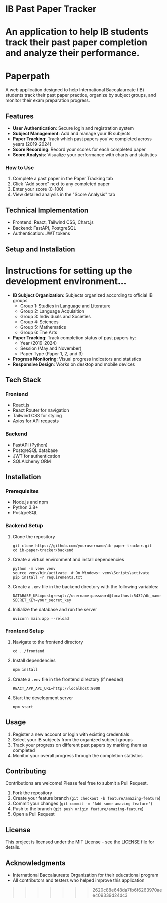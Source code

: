 # IB Past Paper Tracker

An application to help IB students track their past paper completion and analyze their performance.
=======
# Paperpath

A web application designed to help International Baccalaureate (IB) students track their past paper practice, organize by subject groups, and monitor their exam preparation progress.

## Features

- **User Authentication**: Secure login and registration system
- **Subject Management**: Add and manage your IB subjects
- **Paper Tracking**: Track which past papers you've completed across years (2019-2024)
- **Score Recording**: Record your scores for each completed paper
- **Score Analysis**: Visualize your performance with charts and statistics


### How to Use

1. Complete a past paper in the Paper Tracking tab
2. Click "Add score" next to any completed paper
3. Enter your score (0-100)
4. View detailed analysis in the "Score Analysis" tab

## Technical Implementation

- Frontend: React, Tailwind CSS, Chart.js
- Backend: FastAPI, PostgreSQL
- Authentication: JWT tokens

## Setup and Installation

Instructions for setting up the development environment...
=======
- **IB Subject Organization**: Subjects organized according to official IB groups
  - Group 1: Studies in Language and Literature
  - Group 2: Language Acquisition
  - Group 3: Individuals and Societies
  - Group 4: Sciences
  - Group 5: Mathematics
  - Group 6: The Arts
- **Paper Tracking**: Track completion status of past papers by:
  - Year (2019-2024)
  - Session (May and November)
  - Paper Type (Paper 1, 2, and 3)
- **Progress Monitoring**: Visual progress indicators and statistics
- **Responsive Design**: Works on desktop and mobile devices

## Tech Stack

### Frontend
- React.js
- React Router for navigation
- Tailwind CSS for styling
- Axios for API requests

### Backend
- FastAPI (Python)
- PostgreSQL database
- JWT for authentication
- SQLAlchemy ORM

## Installation

### Prerequisites
- Node.js and npm
- Python 3.8+
- PostgreSQL

### Backend Setup
1. Clone the repository
   ```
   git clone https://github.com/yourusername/ib-paper-tracker.git
   cd ib-paper-tracker/backend
   ```

2. Create a virtual environment and install dependencies
   ```
   python -m venv venv
   source venv/bin/activate  # On Windows: venv\Scripts\activate
   pip install -r requirements.txt
   ```

3. Create a `.env` file in the backend directory with the following variables:
   ```
   DATABASE_URL=postgresql://username:password@localhost:5432/db_name
   SECRET_KEY=your_secret_key
   ```

4. Initialize the database and run the server
   ```
   uvicorn main:app --reload
   ```

### Frontend Setup
1. Navigate to the frontend directory
   ```
   cd ../frontend
   ```

2. Install dependencies
   ```
   npm install
   ```

3. Create a `.env` file in the frontend directory (if needed)
   ```
   REACT_APP_API_URL=http://localhost:8000
   ```

4. Start the development server
   ```
   npm start
   ```

## Usage

1. Register a new account or login with existing credentials
2. Select your IB subjects from the organized subject groups
3. Track your progress on different past papers by marking them as completed
4. Monitor your overall progress through the completion statistics

## Contributing

Contributions are welcome! Please feel free to submit a Pull Request.

1. Fork the repository
2. Create your feature branch (`git checkout -b feature/amazing-feature`)
3. Commit your changes (`git commit -m 'Add some amazing feature'`)
4. Push to the branch (`git push origin feature/amazing-feature`)
5. Open a Pull Request

## License

This project is licensed under the MIT License - see the LICENSE file for details.

## Acknowledgments

- International Baccalaureate Organization for their educational program
- All contributors and testers who helped improve this application
>>>>>>> 2620c88e648da7fb6f6263970aee409339d24dc3
